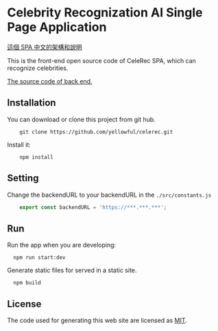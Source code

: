 # Celebrity Recognization AI Single Page Application

[這個 SPA 中文的架構和說明](https://www.bdr.rocks/project/ai-%E6%98%8E%E6%98%9F%E8%BE%A8%E8%AD%98-spa-%E5%85%A8%E7%AB%AF%E5%B0%88%E6%A1%88/ "這個 SPA 中文的架構和說明")

This is the front-end open source code of CeleRec SPA, which can recognize celebrities.

[The source code of back end.](https://github.com/yellowful/sbbackend)

## Installation

You can download or clone this project from git hub.

```shell
    git clone https://github.com/yellowful/celerec.git
```

Install it:

```shell
    npm install
```

## Setting

Change the backendURL to your backendURL in the `./src/constants.js`

```js
    export const backendURL = 'https://***.***.***';
```

## Run

Run the app when you are developing:

```shell
  npm run start:dev
```

Generate static files for served in a static site.

```shell
  npm build
```

## License

The code used for generating this web site are licensed as [MIT](./LICENSE "MIT").
